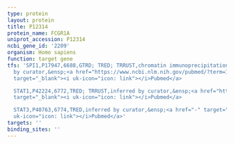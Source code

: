 ```yaml
---
type: protein
layout: protein
title: P12314
protein_name: FCGR1A
uniprot_accession: P12314
ncbi_gene_id: '2209'
organism: Homo sapiens
function: target gene
tfs: 'SPI1,P17947,6688,GTRD; TRED; TRRUST,chromatin immunoprecipitation assay; inferred
  by curator,&ensp;<a href="https://www.ncbi.nlm.nih.gov/pubmed/?term=14734612; 10820245%5Buid%5D"
  target="_blank"><i uk-icon="icon: link"></i>Pubmed</a>

  STAT1,P42224,6772,TRED; TRRUST,inferred by curator,&ensp;<a href="https://www.ncbi.nlm.nih.gov/pubmed/?term=14734612%5Buid%5D"
  target="_blank"><i uk-icon="icon: link"></i>Pubmed</a>

  STAT3,P40763,6774,TRED,inferred by curator,&ensp;<a href="-" target="_blank"><i
  uk-icon="icon: link"></i>Pubmed</a>'
targets: ''
binding_sites: ''
---
```


